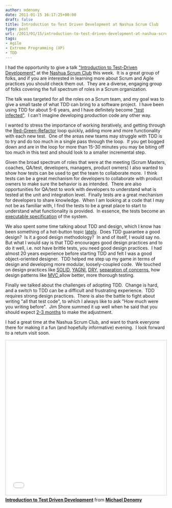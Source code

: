 ```yaml
---
author: mdenomy
date: 2011-01-15 16:17:25+00:00
draft: false
title: Introduction to Test Driven Development at Nashua Scrum Club
type: post
url: /2011/01/15/introduction-to-test-driven-development-at-nashua-scrum-club/
tags:
- Agile
- Extreme Programming (XP)
- TDD
---
```


I had the opportunity to give a talk ["Introduction to Test-Driven Development"](http://www.meetup.com/nhscrumclub/calendar/15798972/) at the [Nashua Scrum Club](http://www.meetup.com/nhscrumclub/) this week.  It is a great group of folks, and if you are interested in learning more about Scrum and Agile practices you should check them out.  They are a diverse, engaging group of folks covering the full spectrum of roles in a Scrum organization.

The talk was targeted for all the roles on a Scrum team, and my goal was to give a small taste of what TDD can bring to a software project.  I have been using TDD for about 5-6 years, and I have definitely become ["test infected"](http://junit.sourceforge.net/doc/testinfected/testing.htm).  I can't imagine developing production code any other way.

I wanted to stress the importance of working iteratively, and getting through the [Red-Green-Refactor](http://jamesshore.com/Blog/Red-Green-Refactor.html) loop quickly, adding more and more functionality with each new test.  One of the areas new teams may struggle with TDD is to try and do too much in a single pass through the loop.  If you get bogged down and are in the loop for more than 15-30 minutes you may be biting off too much in this test and should look to a smaller incremental step.

Given the broad spectrum of roles that were at the meeting (Scrum Masters, coaches, QA/test, developers, managers, product owners) I also wanted to show how tests can be used to get the team to collaborate more.  I think tests can be a great mechanism for developers to collaborate with product owners to make sure the behavior is as intended.  There are also opportunities for QA/test to work with developers to understand what is tested at the unit and integration level.  Finally tests are a great mechanism for developers to share knowledge.  When I am looking at a code that I may not be as familiar with, I find the tests to be a great place to start to understand what functionality is provided.  In essence, the tests become an [executable specification](http://www.agilemodeling.com/essays/executableSpecifications.htm) of the system.

We also spent some time talking about TDD and design, which I know has been something of a hot-button topic [lately](http://blog.ploeh.dk/2010/12/22/TheTDDApostate.aspx).  Does TDD guarantee a good design?  Is it a good design methodology?  In and of itself, I would say no.  But what I would say is that TDD encourages good design practices and to do it well, i.e. not have brittle tests, you need good design practices.  I had almost 20 years experience before starting TDD and felt I was a good object-oriented designer.  TDD helped me step up my game in terms of design and developing more modular, loosely-coupled code.  We touched on design practices like [SOLID](http://en.wikipedia.org/wiki/Solid_%28object-oriented_design%29), [YAGNI](http://c2.com/xp/YouArentGonnaNeedIt.html), [DRY](http://c2.com/cgi/wiki?DontRepeatYourself), [separation of concerns](http://c2.com/cgi/wiki?SeparationOfConcerns), how design patterns like [MVC ](http://msdn.microsoft.com/en-us/library/ff649643.aspx)allow better, more thorough testing.

Finally we talked about the challenges of adopting TDD.  Change is hard, and a switch to TDD can be a difficult and frustrating experience.  TDD requires strong design practices.  There is also the battle to fight about writing "all that test code", to which I always like to ask "How much were you writing before".  Jim Shore summed it up well when he said that you should expect [2-3 months](http://jamesshore.com/Agile-Book/test_driven_development.html) to make the adjustment.

I had a great time at the Nashua Scrum Club, and want to thank everyone there for making it a fun (and hopefully informative) evening.  I look forward to a return visit soon.

<iframe src="//www.slideshare.net/slideshow/embed_code/key/zHGNJP3GEX34pe" width="595" height="485" frameborder="0" marginwidth="0" marginheight="0" scrolling="no" style="border:1px solid #CCC; border-width:1px; margin-bottom:5px; max-width: 100%;" allowfullscreen> </iframe> <div style="margin-bottom:5px"> <strong> <a href="//www.slideshare.net/mdenomy/introduction-to-test-driven-development" title="Introduction to Test Driven Development" target="_blank">Introduction to Test Driven Development</a> </strong> from <strong><a href="https://www.slideshare.net/mdenomy" target="_blank">Michael Denomy</a></strong> </div>
